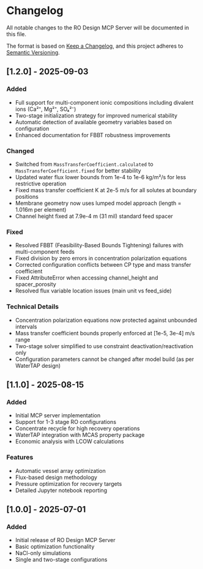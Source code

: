 # Changelog

All notable changes to the RO Design MCP Server will be documented in this file.

The format is based on [Keep a Changelog](https://keepachangelog.com/en/1.0.0/),
and this project adheres to [Semantic Versioning](https://semver.org/spec/v2.0.0.html).

## [1.2.0] - 2025-09-03

### Added
- Full support for multi-component ionic compositions including divalent ions (Ca²⁺, Mg²⁺, SO₄²⁻)
- Two-stage initialization strategy for improved numerical stability
- Automatic detection of available geometry variables based on configuration
- Enhanced documentation for FBBT robustness improvements

### Changed
- Switched from `MassTransferCoefficient.calculated` to `MassTransferCoefficient.fixed` for better stability
- Updated water flux lower bounds from 1e-4 to 1e-6 kg/m²/s for less restrictive operation
- Fixed mass transfer coefficient K at 2e-5 m/s for all solutes at boundary positions
- Membrane geometry now uses lumped model approach (length = 1.016m per element)
- Channel height fixed at 7.9e-4 m (31 mil) standard feed spacer

### Fixed
- Resolved FBBT (Feasibility-Based Bounds Tightening) failures with multi-component feeds
- Fixed division by zero errors in concentration polarization equations
- Corrected configuration conflicts between CP type and mass transfer coefficient
- Fixed AttributeError when accessing channel_height and spacer_porosity
- Resolved flux variable location issues (main unit vs feed_side)

### Technical Details
- Concentration polarization equations now protected against unbounded intervals
- Mass transfer coefficient bounds properly enforced at [1e-5, 3e-4] m/s range
- Two-stage solver simplified to use constraint deactivation/reactivation only
- Configuration parameters cannot be changed after model build (as per WaterTAP design)

## [1.1.0] - 2025-08-15

### Added
- Initial MCP server implementation
- Support for 1-3 stage RO configurations
- Concentrate recycle for high recovery operations
- WaterTAP integration with MCAS property package
- Economic analysis with LCOW calculations

### Features
- Automatic vessel array optimization
- Flux-based design methodology
- Pressure optimization for recovery targets
- Detailed Jupyter notebook reporting

## [1.0.0] - 2025-07-01

### Added
- Initial release of RO Design MCP Server
- Basic optimization functionality
- NaCl-only simulations
- Single and two-stage configurations